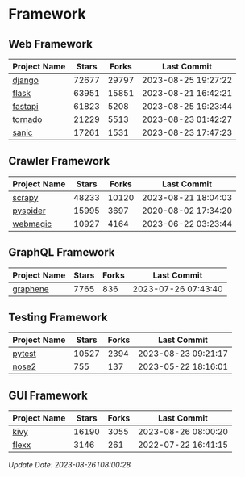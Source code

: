 # Framework

## Web Framework
| Project Name | Stars | Forks | Last Commit |
| ------------ | ----- | ----- | ----------- |
| [django](https://github.com/django/django) | 72677 | 29797 | 2023-08-25 19:27:22 |
| [flask](https://github.com/pallets/flask) | 63951 | 15851 | 2023-08-21 16:42:21 |
| [fastapi](https://github.com/tiangolo/fastapi) | 61823 | 5208 | 2023-08-25 19:23:44 |
| [tornado](https://github.com/tornadoweb/tornado) | 21229 | 5513 | 2023-08-23 01:42:27 |
| [sanic](https://github.com/sanic-org/sanic) | 17261 | 1531 | 2023-08-23 17:47:23 |

## Crawler Framework
| Project Name | Stars | Forks | Last Commit |
| ------------ | ----- | ----- | ----------- |
| [scrapy](https://github.com/scrapy/scrapy) | 48233 | 10120 | 2023-08-21 18:04:03 |
| [pyspider](https://github.com/binux/pyspider) | 15995 | 3697 | 2020-08-02 17:34:20 |
| [webmagic](https://github.com/code4craft/webmagic) | 10927 | 4164 | 2023-06-22 03:23:44 |

## GraphQL Framework
| Project Name | Stars | Forks | Last Commit |
| ------------ | ----- | ----- | ----------- |
| [graphene](https://github.com/graphql-python/graphene) | 7765 | 836 | 2023-07-26 07:43:40 |

## Testing Framework
| Project Name | Stars | Forks | Last Commit |
| ------------ | ----- | ----- | ----------- |
| [pytest](https://github.com/pytest-dev/pytest) | 10527 | 2394 | 2023-08-23 09:21:17 |
| [nose2](https://github.com/nose-devs/nose2) | 755 | 137 | 2023-05-22 18:16:01 |

## GUI Framework
| Project Name | Stars | Forks | Last Commit |
| ------------ | ----- | ----- | ----------- |
| [kivy](https://github.com/kivy/kivy) | 16190 | 3055 | 2023-08-26 08:00:20 |
| [flexx](https://github.com/flexxui/flexx) | 3146 | 261 | 2022-07-22 16:41:15 |

*Update Date: 2023-08-26T08:00:28*